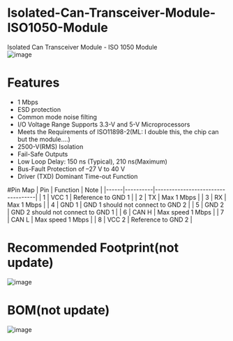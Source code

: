 # Isolated-Can-Transceiver-Module-ISO1050-Module
Isolated Can Transceiver Module - ISO 1050 Module  
![image](https://user-images.githubusercontent.com/45313904/144106388-0bfc97e5-0fa4-49f8-91fc-3c7647e63e2a.png)  
# Features
* 1 Mbps
* ESD protection
* Common mode noise filting
* I/O Voltage Range Supports 3.3-V and 5-V Microprocessors
* Meets the Requirements of ISO11898-2(ML: I double this, the chip can but the module....)
* 2500-V(RMS) Isolation
* Fail-Safe Outputs
* Low Loop Delay: 150 ns (Typical), 210 ns(Maximum)
* Bus-Fault Protection of –27 V to 40 V
* Driver (TXD) Dominant Time-out Function

#Pin Map
| Pin  | Function | Note                              |
|------|----------|-----------------------------------|
| 1    | VCC 1    | Reference to GND 1                |
| 2    | TX       | Max 1 Mbps                        |
| 3    | RX       | Max 1 Mbps                        |
| 4    | GND 1    | GND 1 should not connect to GND 2 |
| 5    | GND 2    | GND 2 should not connect to GND 1 |
| 6    | CAN H    | Max speed 1 Mbps                  |
| 7    | CAN L    | Max speed 1 Mbps                  |
| 8    | VCC 2    | Reference to GND 2                |

# Recommended Footprint(not update)
![image](https://user-images.githubusercontent.com/45313904/135704904-11facb53-97ba-4988-a63c-1c9261f64786.png)


# BOM(not update)
![image](https://user-images.githubusercontent.com/45313904/135437025-d2778484-38d4-4c6e-9776-bcb6fb02ff37.png)
